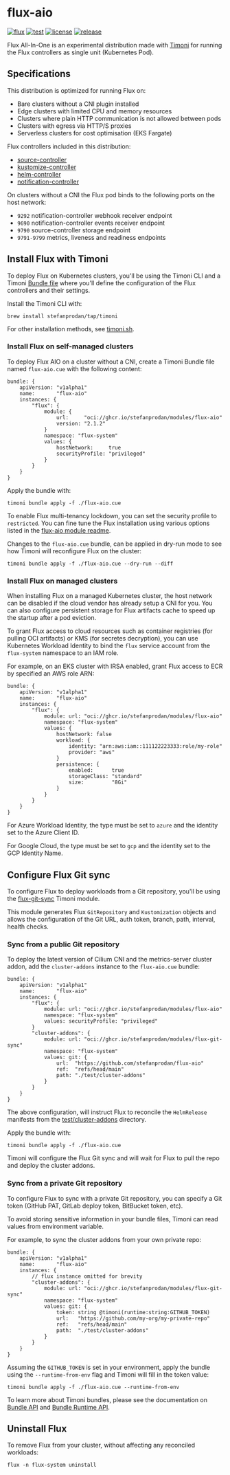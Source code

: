 # flux-aio

[![flux](https://img.shields.io/badge/flux-v2.1.2-9cf)](https://fluxcd.io)
[![test](https://github.com/stefanprodan/flux-aio/workflows/test/badge.svg)](https://github.com/stefanprodan/flux-aio/actions)
[![license](https://img.shields.io/github/license/stefanprodan/flux-aio.svg)](https://github.com/stefanprodan/flux-aio/blob/main/LICENSE)
[![release](https://img.shields.io/github/release/stefanprodan/flux-aio/all.svg)](https://github.com/stefanprodan/flux-aio/releases)

Flux All-In-One is an experimental distribution made with [Timoni](https://timoni.sh/)
for running the Flux controllers as single unit (Kubernetes Pod).

## Specifications

This distribution is optimized for running Flux on:

- Bare clusters without a CNI plugin installed
- Edge clusters with limited CPU and memory resources
- Clusters where plain HTTP communication is not allowed between pods
- Clusters with egress via HTTP/S proxies
- Serverless clusters for cost optimisation (EKS Fargate)

Flux controllers included in this distribution:

- [source-controller](https://github.com/fluxcd/source-controller)
- [kustomize-controller](https://github.com/fluxcd/kustomize-controller)
- [helm-controller](https://github.com/fluxcd/helm-controller)
- [notification-controller](https://github.com/fluxcd/notification-controller)

On clusters without a CNI the Flux pod binds to the following ports on the host network:

- `9292` notification-controller webhook receiver endpoint
- `9690` notification-controller events receiver endpoint
- `9790` source-controller storage endpoint
- `9791-9799` metrics, liveness and readiness endpoints

## Install Flux with Timoni

To deploy Flux on Kubernetes clusters, you'll be using
the Timoni CLI and a Timoni [Bundle file](https://timoni.sh/bundle/)
where you'll define the configuration of the Flux controllers and their settings.

Install the Timoni CLI with:

```shell
brew install stefanprodan/tap/timoni
```

For other installation methods,
see [timoni.sh](https://timoni.sh/install/).

### Install Flux on self-managed clusters

To deploy Flux AIO on a cluster without a CNI, create a Timoni Bundle file
named `flux-aio.cue` with the following content: 

```cue
bundle: {
	apiVersion: "v1alpha1"
	name:       "flux-aio"
	instances: {
		"flux": {
			module: {
				url:     "oci://ghcr.io/stefanprodan/modules/flux-aio"
				version: "2.1.2"
			}
			namespace: "flux-system"
			values: {
				hostNetwork:     true
				securityProfile: "privileged"
			}
		}
	}
}
```

Apply the bundle with:

```shell
timoni bundle apply -f ./flux-aio.cue
```

To enable Flux multi-tenancy lockdown, you can set the security profile to `restricted`.
You can fine tune the Flux installation using various options listed in
the [flux-aio module readme](modules/flux-aio/README.md#configuration).

Changes to the `flux-aio.cue` bundle, can be applied in dry-run mode
to see how Timoni will reconfigure Flux on the cluster:

```shell
timoni bundle apply -f ./flux-aio.cue --dry-run --diff
```

### Install Flux on managed clusters

When installing Flux on a managed Kubernetes cluster, the host network can be disabled
if the cloud vendor has already setup a CNI for you. You can also configure
persistent storage for Flux artifacts cache to speed up the startup after a pod eviction.

To grant Flux access to cloud resources such as container registries (for pulling OCI artifacts)
or KMS (for secretes decryption), you can use Kubernetes Workload Identity to bind the `flux`
service account from the `flux-system` namespace to an IAM role.

For example, on an EKS cluster with IRSA enabled, grant Flux access to ECR
by specified an AWS role ARN:

```cue
bundle: {
	apiVersion: "v1alpha1"
	name:       "flux-aio"
	instances: {
		"flux": {
			module: url: "oci://ghcr.io/stefanprodan/modules/flux-aio"
			namespace: "flux-system"
			values: {
				hostNetwork: false
				workload: {
					identity: "arn:aws:iam::111122223333:role/my-role"
					provider: "aws"
				}
				persistence: {
					enabled:      true
					storageClass: "standard"
					size:         "8Gi"
				}
			}
		}
	}
}
```

For Azure Workload Identity, the type must be set to `azure` and the identity set to the Azure Client ID.

For Google Cloud, the type must be set to `gcp` and the identity set to the GCP Identity Name.

## Configure Flux Git sync

To configure Flux to deploy workloads from a Git repository,
you'll be using the [flux-git-sync](modules/flux-git-sync/README.md) Timoni module.

This module generates Flux `GitRepository` and `Kustomization` objects and allows
the configuration of the Git URL, auth token, branch, path, interval, health checks.

### Sync from a public Git repository

To deploy the latest version of Cilium CNI and the metrics-server cluster addon,
add the `cluster-addons` instance to the `flux-aio.cue` bundle:

```cue
bundle: {
	apiVersion: "v1alpha1"
	name:       "flux-aio"
	instances: {
		"flux": {
			module: url: "oci://ghcr.io/stefanprodan/modules/flux-aio"
			namespace: "flux-system"
			values: securityProfile: "privileged"
		}
		"cluster-addons": {
			module: url: "oci://ghcr.io/stefanprodan/modules/flux-git-sync"
			namespace: "flux-system"
			values: git: {
				url:  "https://github.com/stefanprodan/flux-aio"
				ref:  "refs/head/main"
				path: "./test/cluster-addons"
			}
		}
	}
}
```

The above configuration, will instruct Flux to reconcile the `HelmRelease` manifests
from the [test/cluster-addons](/test/cluster-addons) directory.

Apply the bundle with:

```shell
timoni bundle apply -f ./flux-aio.cue
```

Timoni will configure the Flux Git sync and will wait for Flux to pull the repo and
deploy the cluster addons.

### Sync from a private Git repository

To configure Flux to sync with a private Git repository,
you can specify a Git token (GitHub PAT, GitLab deploy token, BitBucket token, etc).

To avoid storing sensitive information in your bundle files,
Timoni can read values from environment variable.

For example, to sync the cluster addons from your own private repo:

```cue
bundle: {
	apiVersion: "v1alpha1"
	name:       "flux-aio"
	instances: {
		// flux instance omitted for brevity 
		"cluster-addons": {
			module: url: "oci://ghcr.io/stefanprodan/modules/flux-git-sync"
			namespace: "flux-system"
			values: git: {
				token: string @timoni(runtime:string:GITHUB_TOKEN)
				url:   "https://github.com/my-org/my-private-repo"
				ref:   "refs/head/main"
				path:  "./test/cluster-addons"
			}
		}
	}
}
```

Assuming the `GITHUB_TOKEN` is set in your environment, apply the bundle
using the `--runtime-from-env` flag and Timoni will fill in the token value:

```shell
timoni bundle apply -f ./flux-aio.cue --runtime-from-env
```

To learn more about Timoni bundles, please see the documentation on
[Bundle API](https://timoni.sh/bundle/) and [Bundle Runtime API](https://timoni.sh/bundle-runtime/).

## Uninstall Flux

To remove Flux from your cluster, without affecting any reconciled workloads:

```shell
flux -n flux-system uninstall
```
